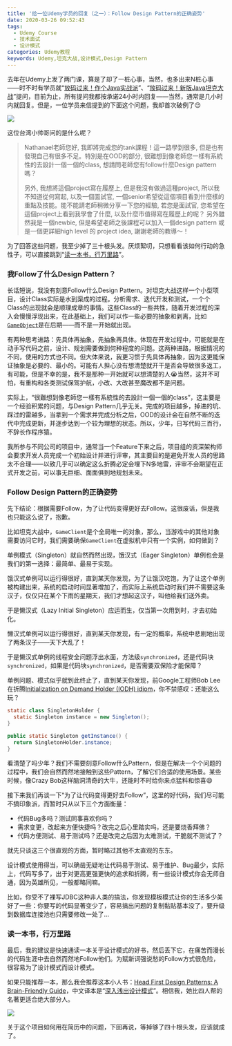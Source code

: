 ```yaml
---
title: '给一位Udemy学员的回复（之一）：Follow Design Pattern的正确姿势'
date: 2020-03-26 09:52:43
tags:
  - Udemy Course
  - 技术面试
  - 设计模式
categories: Udemy教程
keywords: Udemy,坦克大战,设计模式,Design Pattern
---
```


去年在Udemy上发了两门课，算是了却了一桩心事，当然，也多出来N桩心事——时不时有学员就“[放码过来！作个Java实战派](https://www.udemy.com/course/java-warrior-part1/?referralCode=5777839AB585A9602DFE)”、“[放码过来！新版Java坦克大战](https://www.udemy.com/course/java-tank-war/?couponCode=JAVANEVERSLEEP-MAY)”提问，目前为止，所有提问我都按承诺24小时内回复——当然，通常是几小时内就回复。但是，一位学员来信提到的下面这个问题，我却首次破例了😔

[![](/img/udemy-tankwar.jpg)](https://www.udemy.com/course/java-tank-war/?couponCode=JAVANEVERSLEEP-MAY)<!-- more -->

这位台湾小帅哥问的是什么呢？

> Nathanael老師您好, 我即將完成您的tank課程！這一路學到很多, 但是也有發現自己有很多不足。特別是在OOD的部分, 很難想到像老師您一樣有系統性的去設計一個一個的class, 想請問老師您有follow什麼Design pattern嗎？
>
> 另外, 我想將這個project寫在履歷上, 但是我沒有做過這種project, 所以我不知道從何寫起, 以及一個面試官, 一個senior希望從這個項目看到什麼樣的重點及技能。能不能請老師稍微分享一下您的經驗, 若您是面試官, 您希望在這個project上看到我學會了什麼, 以及什麼市值得寫在履歷上的呢？
另外雖然我是一個newbie, 但是希望老師之後課程可以加入一個design pattern 或是一個更詳細high level 的 project idea, 謝謝老師的教導～！

为了回答这些问题，我至少掉了三十根头发。厌烦絮叨，只想看看该如何行动的急性子，可以直接跳到“[读一本书，行万里路](#读一本书，行万里路)”。

### 我Follow了什么Design Pattern？

长话短说，我没有刻意Follow什么Design Pattern。对坦克大战这样一个小型项目，设计Class实际是水到渠成的过程。分析需求、迭代开发和测试，一个个Class的出现就会是顺理成章的事情。这些Class的一些共性，随着开发过程的深入会慢慢浮现出来，在此基础上，我们可以作一些必要的抽象和剥离，比如[`GameObject`](https://github.com/ny83427/tankwar/blob/solution/src/GameObject.java)是在后期——而不是一开始就出现。

有两种思考进路：先具体再抽象，先抽象再具体。体现在开发过程中，可能就是在动手写代码之前，设计、规划需要做到何种程度的问题。这两种进路，根据情况的不同，使用的方式也不同。但大体来说，我更习惯于先具体再抽象，因为这更能保证抽象是必要的、最小的。可能有人担心没有想清楚就开干是否会导致很多返工，有可能，但是不幸的是，我不是那种一开始就可以想清楚的人😭当然，这并不可怕，有重构和各类测试保驾护航，小改、大改甚至魔改都不是问题。

实际上，“很難想到像老師您一樣有系統性的去設計一個一個的class”，这主要是一个经验积累的问题，与Design Pattern几乎无关。完成的项目越多，掉进的坑、踩过的雷越多，当拿到一个需求并完成分析之后，OOD的设计会在自然不断的迭代中完成更新，并逐步达到一个较为理想的状态。所以，少年，日写代码三百行，不辞长作程序猿。

我所参与不同公司的项目中，通常当一个Feature下来之后，项目组的资深架构师会要求开发人员完成一个初始设计并进行评审，其主要目的是避免开发人员的思路太不合理——以致几乎可以确定这么折腾必定会埋下N多地雷，评审不会期望在正式开发之前，可以事无巨细、面面俱到地规划未来。

### Follow Design Pattern的正确姿势

先下结论：根据需要Follow，为了让代码变得更好去Follow。这很废话，但是我也只能这么说了，抱歉。

比如坦克大战中，`GameClient`是个全局唯一的对象，那么，当游戏中的其他对象需要访问它时，我们需要确保`GameClient`在虚拟机中只有一个实例，如何做到？

单例模式（Singleton）就自然而然出现，饿汉式（Eager Singleton）单例也会是我们的第一选择：最简单、最易于实现。

饿汉式单例可以运行得很好，直到某天你发现，为了让饿汉吃饱，为了让这个单例被构建出来，系统的启动时间显著增加了，而实际上系统启动时我们并不需要这条汉子，仅仅只在某个下雨的星期天，我们才想起这汉子，叫他给我们送外卖。

于是懒汉式（Lazy Initial Singleton）应运而生，仅当第一次用到时，才去初始化。

懒汉式单例可以运行得很好，直到某天你发现，有一定的概率，系统中悲剧地出现了两条汉子——天下大乱了！

于是懒汉式单例的线程安全问题浮出水面，方法级`synchronized`，还是代码块`synchronized`，如果是代码块`synchronized`，是否需要双保险才能保障？

单例问题、模式似乎就到此终止了，直到某天你发现，前Google工程师Bob Lee在折腾[Initialization on Demand Holder (IODH) idiom](http://blog.crazybob.org/2007/01/lazy-loading-singletons.html)，你不禁感叹：还能这么玩？

```Java
static class SingletonHolder {
  static Singleton instance = new Singleton();    
}

public static Singleton getInstance() {
  return SingletonHolder.instance;
}
```

看清楚了吗少年？我们不需要刻意Follow什么Pattern，但是在解决一个个问题的过程中，我们会自然而然地接触到这些Pattern，了解它们合适的使用场景。某些时候，像Crazy Bob这样脑洞清奇的大牛，还能时不时给你来点猛料和惊喜😄

接下来我们再谈一下“为了让代码变得更好去Follow”，这里的好代码，我们尽可能不搞印象派，而暂时只从以下三个方面衡量：

- 代码Bug多吗？测试同事喜欢你吗？
- 需求变更，改起来方便快捷吗？改完之后心里踏实吗，还是要烧香拜佛？
- 代码方便测试、易于测试吗？还是改完之后因为太难测试，干脆就不测试了？

就先只谈这三个很直观的方面，暂时略过其他不太直观的东东。

设计模式使用得当，可以确凿无疑地让代码易于测试、易于维护、Bug最少，实际上，代码写多了，出于对更高更强更快的追求和折腾，有一些设计模式你会无师自通，因为英雄所见，一般都略同嘛。

比如，你受不了裸写JDBC这种非人类的搞法，你发现模板模式让你的生活多少美好了一些：你要写的代码显著变少了，容易搞出问题的复制黏贴基本没了，要升级到数据库连接池也只需要修改一处了...

### 读一本书，行万里路

最后，我的建议是快速通读一本关于设计模式的好书，然后丢下它，在痛苦而漫长的代码生涯中去自然而然地Follow他们。为赋新词强说愁的Follow方式很危险，很容易为了设计模式而设计模式。

如果只能推荐一本，那么我会推荐这本小人书：[Head First Design Patterns: A Brain-Friendly Guide](https://amzn.to/2vQ4YcA)，中文译本是“[深入浅出设计模式](https://amzn.to/2wGRT5L)”。相信我，她比四人帮的名著更适合绝大部分人。

[![](/img/head-first-design-patterns.jpg)](https://amzn.to/2vQ4YcA)

关于这个项目如何用在简历中的问题，下回再说，等掉够了四十根头发，应该就成了。